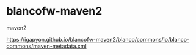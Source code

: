 # blancofw-maven2
maven2 

https://igapyon.github.io/blancofw-maven2/blanco/commons/io/blanco-commons/maven-metadata.xml

